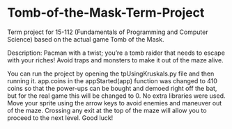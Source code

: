# Tomb-of-the-Mask-Term-Project
Term project for 15-112 (Fundamentals of Programming and Computer Science) based on the actual game Tomb of the Mask.

Description: Pacman with a twist; you’re a tomb raider that needs to escape with your riches! Avoid traps and monsters to make it out of the maze alive.


You can run the project by opening the tpUsingKruskals.py file and then running it. app.coins in the appStarted(app) function was changed to 410 coins so that the power-ups can be bought and demoed right off the bat, but for the real game this will be changed to 0. No extra libraries were used.
Move your sprite using the arrow keys to avoid enemies and maneuver out of the maze. Crossing any exit at the top of the maze will allow you to proceed to the next level. Good luck!